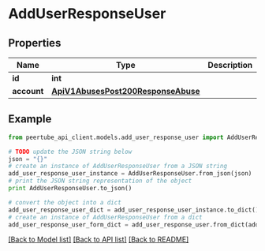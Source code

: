 # AddUserResponseUser


## Properties
Name | Type | Description | Notes
------------ | ------------- | ------------- | -------------
**id** | **int** |  | [optional] 
**account** | [**ApiV1AbusesPost200ResponseAbuse**](ApiV1AbusesPost200ResponseAbuse.md) |  | [optional] 

## Example

```python
from peertube_api_client.models.add_user_response_user import AddUserResponseUser

# TODO update the JSON string below
json = "{}"
# create an instance of AddUserResponseUser from a JSON string
add_user_response_user_instance = AddUserResponseUser.from_json(json)
# print the JSON string representation of the object
print AddUserResponseUser.to_json()

# convert the object into a dict
add_user_response_user_dict = add_user_response_user_instance.to_dict()
# create an instance of AddUserResponseUser from a dict
add_user_response_user_form_dict = add_user_response_user.from_dict(add_user_response_user_dict)
```
[[Back to Model list]](../README.md#documentation-for-models) [[Back to API list]](../README.md#documentation-for-api-endpoints) [[Back to README]](../README.md)


